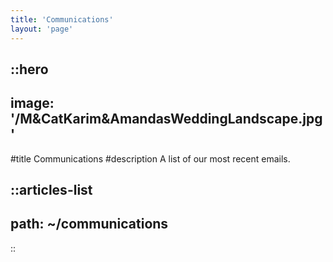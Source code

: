 ```yaml
---
title: 'Communications'
layout: 'page'
---
```



::hero
---
image: '/M&CatKarim&AmandasWeddingLandscape.jpg'
---
#title
Communications
#description
A list of our most recent emails.

::articles-list
---
path: ~/communications
---
::
